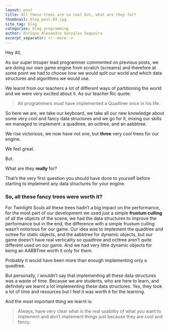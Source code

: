 ```yaml
---
layout: post
title: All these trees are so cool but, what are they for?
thumbnail: blog_post-03.jpg
site_tag: blog
categories: blog programming
author: Enrique Alexandre González Sequeira
excerpt_separator: <!--more-->
---
```

Hey All,

As our super trouper lead programmer commented on previous posts, we are doing our own game engine from scratch (screams) and therefore at some point we had to choose how we would split our world and which data structures and algorithms we would use.

<!--more-->

We learnt from our teachers a lot of different ways of partitioning the world and we were very excited about it.
As our teacher Ric quote:

<blockquote>
    <i class="icofont-quote-left quote-left"></i>
        <p>
        All programmers must have implemented a Quadtree once in his life.
        </p>
    <i class="las la-quote-right quote-right"></i>
    <i class="icofont-quote-right quote-right"></i>
</blockquote>

So here we are, we take our keyboard, we take all our new knowledge about some very cool and fancy data structures and we go for it, mixing our skills we managed to implement: a quadtree, an octtree, and an aabbtree.

We rise victorious, we now have not one, but **three** very cool trees for our engine.

We feel great.

But.

What are they **really** for?

That’s the very first question you should have done to yourself before starting to implement any data structures for your engine.

### So, all these fancy trees were worth it?

For Twinlight Souls all these trees hadn’t a big impact on the performance, for the most part of our development we used just a simple **frustum culling** of all the objects of the scene,
we had the data structures to improve the performance but in the end, the difference with a simple frustum culling wasn’t notorious for our game.
Our idea was to implement the quadtree and octree for static objects, and the aabbtree for dynamic objects, but our game doesn’t have real verticality so quadtree and octtree aren’t quite different used on our game. And we had very little dynamic objects for being an AABBTree worth it only for them.

Probably it would have been more than enough implementing only a quadtree.

But personally, I wouldn’t say that implementing all these data structures was a waste of time. Because we are students, who are here to learn, and definitely we learnt a lot implementing these data structures.
Yes, they took a lot of time and resources but I feel it was worth it for the learning.

And the most important thing we learnt is:

<blockquote>
    <i class="icofont-quote-left quote-left"></i>
        <p>
        Always, have very clear what is the real usability of what you want to implement and don’t implement things just because they are cool and fancy.
        </p>
    <i class="las la-quote-right quote-right"></i>
    <i class="icofont-quote-right quote-right"></i>
</blockquote>
